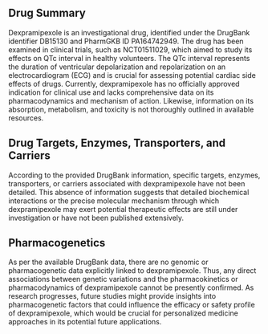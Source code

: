 ## Drug Summary
Dexpramipexole is an investigational drug, identified under the DrugBank identifier DB15130 and PharmGKB ID PA164742949. The drug has been examined in clinical trials, such as NCT01511029, which aimed to study its effects on QTc interval in healthy volunteers. The QTc interval represents the duration of ventricular depolarization and repolarization on an electrocardiogram (ECG) and is crucial for assessing potential cardiac side effects of drugs. Currently, dexpramipexole has no officially approved indication for clinical use and lacks comprehensive data on its pharmacodynamics and mechanism of action. Likewise, information on its absorption, metabolism, and toxicity is not thoroughly outlined in available resources.

## Drug Targets, Enzymes, Transporters, and Carriers
According to the provided DrugBank information, specific targets, enzymes, transporters, or carriers associated with dexpramipexole have not been detailed. This absence of information suggests that detailed biochemical interactions or the precise molecular mechanism through which dexpramipexole may exert potential therapeutic effects are still under investigation or have not been published extensively.

## Pharmacogenetics
As per the available DrugBank data, there are no genomic or pharmacogenetic data explicitly linked to dexpramipexole. Thus, any direct associations between genetic variations and the pharmacokinetics or pharmacodynamics of dexpramipexole cannot be presently confirmed. As research progresses, future studies might provide insights into pharmacogenetic factors that could influence the efficacy or safety profile of dexpramipexole, which would be crucial for personalized medicine approaches in its potential future applications.